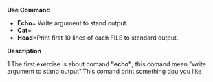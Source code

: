 **Use Command**
*  **Echo**= Write argument to stand output.
*  **Cat**=
*  **Head**=Print first 10 lines of each FILE to standard output. 

**Description**

1.The first exercise is about comand **"echo"**, this comand mean "write argument to stand output".This comand print something dou you like